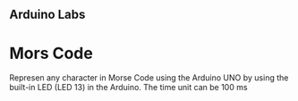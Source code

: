 ## Arduino Labs 

# Mors Code
Represen any character in Morse Code using the Arduino UNO by using the built-in LED (LED 13) in the Arduino. The time unit can be 100 ms


